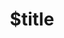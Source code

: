 ---
title: $title
second_title: Riferimento all'API Aspose.BarCode per .NET
description: $description
type: docs
weight: $weight
url: /it/net/$ref/
---